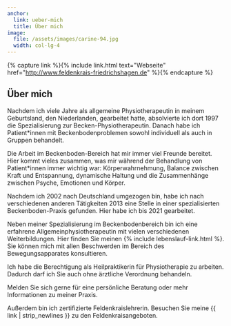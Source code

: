 ```yaml
---
anchor:
  link: ueber-mich
  title: Über mich
image: 
  file: /assets/images/carine-94.jpg
  width: col-lg-4
---
```


{% capture link %}{% include link.html text="Webseite" href="http://www.feldenkrais-friedrichshagen.de" %}{% endcapture %}

## Über mich

Nachdem ich viele Jahre als allgemeine Physiotherapeutin in meinem Geburtsland, den Niederlanden, gearbeitet hatte, absolvierte ich dort 1997 die Spezialisierung zur Becken-Physiotherapeutin.
Danach habe ich Patient\*innen mit Beckenbodenproblemen sowohl individuell als auch in Gruppen behandelt.

Die Arbeit im Beckenboden-Bereich hat mir immer viel Freunde bereitet.
Hier kommt vieles zusammen, was mir während der Behandlung von Patient\*innen immer wichtig war:
Körperwahrnehmung, Balance zwischen Kraft und Entspannung, dynamische Haltung und die Zusammenhänge zwischen Psyche, Emotionen und Körper.

Nachdem ich 2002 nach Deutschland umgezogen bin, habe ich nach verschiedenen anderen Tätigkeiten 2013 eine Stelle in einer spezialisierten Beckenboden-Praxis gefunden.
Hier habe ich bis 2021 gearbeitet.
<!-- TODO: Warum aufgehört -->

Neben meiner Spezialisierung im Beckenbodenbereich bin ich eine erfahrene Allgemeinphysiotherapeutin mit vielen verschiedenen Weiterbildungen. Hier finden Sie meinen {% include lebenslauf-link.html %}.
Sie können mich mit allen Beschwerden im Bereich des Bewegungsapparates konsultieren.

Ich habe die Berechtigung als Heilpraktikerin für Physiotherapie zu arbeiten.
Dadurch darf ich Sie auch ohne ärztliche Verordnung behandeln.

Melden Sie sich gerne für eine persönliche Beratung oder mehr Informationen zu meiner Praxis.

Außerdem bin ich zertifizierte Feldenkraislehrerin.
Besuchen Sie meine {{ link | strip_newlines }} zu den Feldenkraisangeboten.
